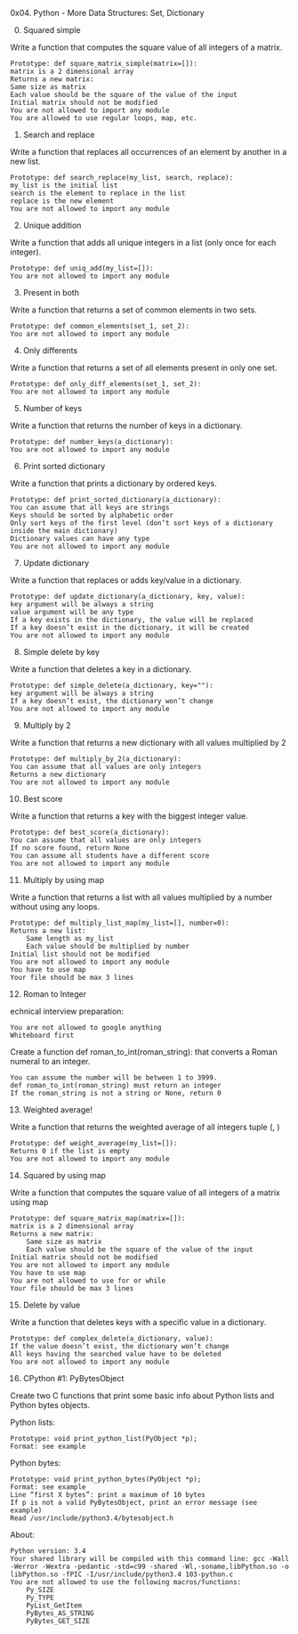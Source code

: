 0x04. Python - More Data Structures: Set, Dictionary

0. Squared simple

Write a function that computes the square value of all integers of a matrix.

	Prototype: def square_matrix_simple(matrix=[]):
	matrix is a 2 dimensional array
	Returns a new matrix:
	Same size as matrix
	Each value should be the square of the value of the input
	Initial matrix should not be modified
	You are not allowed to import any module
	You are allowed to use regular loops, map, etc.

1. Search and replace

Write a function that replaces all occurrences of an element by another in a new list.

	Prototype: def search_replace(my_list, search, replace):
	my_list is the initial list
	search is the element to replace in the list
	replace is the new element
	You are not allowed to import any module

2. Unique addition

Write a function that adds all unique integers in a list (only once for each integer).

	Prototype: def uniq_add(my_list=[]):
	You are not allowed to import any module

3. Present in both

Write a function that returns a set of common elements in two sets.

	Prototype: def common_elements(set_1, set_2):
	You are not allowed to import any module

4. Only differents

Write a function that returns a set of all elements present in only one set.

	Prototype: def only_diff_elements(set_1, set_2):
	You are not allowed to import any module

5. Number of keys

Write a function that returns the number of keys in a dictionary.

	Prototype: def number_keys(a_dictionary):
	You are not allowed to import any module

6. Print sorted dictionary

Write a function that prints a dictionary by ordered keys.

	Prototype: def print_sorted_dictionary(a_dictionary):
	You can assume that all keys are strings
	Keys should be sorted by alphabetic order
	Only sort keys of the first level (don’t sort keys of a dictionary inside the main dictionary)
	Dictionary values can have any type
	You are not allowed to import any module

7. Update dictionary

Write a function that replaces or adds key/value in a dictionary.

	Prototype: def update_dictionary(a_dictionary, key, value):
	key argument will be always a string
	value argument will be any type
	If a key exists in the dictionary, the value will be replaced
	If a key doesn’t exist in the dictionary, it will be created
	You are not allowed to import any module

8. Simple delete by key

Write a function that deletes a key in a dictionary.

	Prototype: def simple_delete(a_dictionary, key=""):
	key argument will be always a string
	If a key doesn’t exist, the dictionary won’t change
	You are not allowed to import any module

9. Multiply by 2

Write a function that returns a new dictionary with all values multiplied by 2

	Prototype: def multiply_by_2(a_dictionary):
	You can assume that all values are only integers
	Returns a new dictionary
	You are not allowed to import any module

10. Best score

Write a function that returns a key with the biggest integer value.

	Prototype: def best_score(a_dictionary):
	You can assume that all values are only integers
	If no score found, return None
	You can assume all students have a different score
	You are not allowed to import any module

11. Multiply by using map

Write a function that returns a list with all values multiplied by a number without using any loops.

	Prototype: def multiply_list_map(my_list=[], number=0):
	Returns a new list:
		Same length as my_list
		Each value should be multiplied by number
	Initial list should not be modified
	You are not allowed to import any module
	You have to use map
	Your file should be max 3 lines

12. Roman to Integer

echnical interview preparation:

	You are not allowed to google anything
	Whiteboard first

Create a function def roman_to_int(roman_string): that converts a Roman numeral to an integer.

	You can assume the number will be between 1 to 3999.
	def roman_to_int(roman_string) must return an integer
	If the roman_string is not a string or None, return 0

13. Weighted average!

Write a function that returns the weighted average of all integers tuple (<score>, <weight>)

	Prototype: def weight_average(my_list=[]):
	Returns 0 if the list is empty
	You are not allowed to import any module

14. Squared by using map

Write a function that computes the square value of all integers of a matrix using map

	Prototype: def square_matrix_map(matrix=[]):
	matrix is a 2 dimensional array
	Returns a new matrix:
		Same size as matrix
		Each value should be the square of the value of the input
	Initial matrix should not be modified
	You are not allowed to import any module
	You have to use map
	You are not allowed to use for or while
	Your file should be max 3 lines

15. Delete by value

Write a function that deletes keys with a specific value in a dictionary.

	Prototype: def complex_delete(a_dictionary, value):
	If the value doesn’t exist, the dictionary won’t change
	All keys having the searched value have to be deleted
	You are not allowed to import any module

16. CPython #1: PyBytesObject

Create two C functions that print some basic info about Python lists and Python bytes objects.

Python lists:

	Prototype: void print_python_list(PyObject *p);
	Format: see example

Python bytes:

	Prototype: void print_python_bytes(PyObject *p);
	Format: see example
	Line “first X bytes”: print a maximum of 10 bytes
	If p is not a valid PyBytesObject, print an error message (see example)
	Read /usr/include/python3.4/bytesobject.h

About:

	Python version: 3.4
	Your shared library will be compiled with this command line: gcc -Wall -Werror -Wextra -pedantic -std=c99 -shared -Wl,-soname,libPython.so -o libPython.so -fPIC -I/usr/include/python3.4 103-python.c
	You are not allowed to use the following macros/functions:
		Py_SIZE
		Py_TYPE
		PyList_GetItem
		PyBytes_AS_STRING
		PyBytes_GET_SIZE
